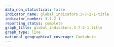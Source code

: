 ```yaml
---
data_non_statistical: false
indicator_name: global_indicators.3-7-2-1-title
indicator_number: 3.7.2.1
reporting_status: complete
graph_title: global_indicators.3-7-2-1.title
graph_type: line
national_geographical_coverage: Cantabria
---
```

